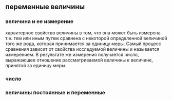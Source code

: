 ## переменные величины
### величина и ее измерение
характерное свойство величины в том, что она может быть измерена т.е. тем или иным путем сравнена с некоторой определенной величиной того же рода, которая принимается за единицу меры. Самый процесс сравнения зависит от свойства исследуемой величины и называется измерением. В результате же измерения получается число, выражающее отношение рассматриваемой величины к величине, принятой за единицу меры.
### число

### величины постоянные и переменные